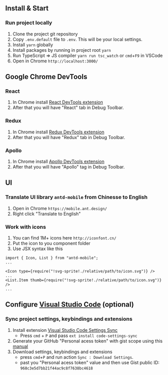 ## Install & Start

### Run project locally
1. Clone the project git repository
1. Copy `.env.default` file to `.env`. This will be your local settings.
1. Install `yarn` globally
1. Install packages by running in project root `yarn`
1. Run TypeScript => JS compiler `yarn run tsc_watch` or `cmd`+`F9` in VSCode
1. Open in Chrome `http://localhost:3000/`


## Google Chrome DevTools

### React

1. In Chrome install [React DevTools extension](https://chrome.google.com/webstore/detail/react-developer-tools/fmkadmapgofadopljbjfkapdkoienihi)
1. After that you will have "React" tab in Debug Toolbar.

### Redux

1. In Chrome install [Redux DevTools extension](https://chrome.google.com/webstore/detail/redux-devtools/lmhkpmbekcpmknklioeibfkpmmfibljd)
1. After that you will have "Redux" tab in Debug Toolbar.

### Apollo

1. In Chrome install [Apollo DevTools extension](https://chrome.google.com/webstore/detail/apollo-client-developer-t/jdkknkkbebbapilgoeccciglkfbmbnfm)
1. After that you will have "Apollo" tag in Debug Toolbar.


## UI

### Translate UI library `antd-mobile` from Chinesse to English

1. Open in Chrome `https://mobile.ant.design/`
1. Right click "Translate to English"

### Work with icons

1. You can find 1M+ icons here `http://iconfont.cn/`
1. Put the icon to you component folder
1. Use JSX syntax like this

```JSX
import { Icon, List } from "antd-mobile";
...

<Icon type={require("!svg-sprite!./relative/path/to/icon.svg")} />
...
<List.Item thumb={require("!svg-sprite!./relative/path/to/icon.svg")} />
...
```

## Configure [Visual Studio Code](https://code.visualstudio.com/) (optional)

### Sync project settings, keybindings and extensions

1. Install extension  [Visual Studio Code Settings Sync](https://marketplace.visualstudio.com/items?itemName=Shan.code-settings-sync)
    * Press `cmd` + `P` and pass `ext install code-settings-sync`
1. Generate your GitHub "Personal acess token" with gist scope using this [manual](https://marketplace.visualstudio.com/items?itemName=Shan.code-settings-sync#steps-to-get-the-github-key)
1. Download settings, keybindings and extensions
    * press `cmd`+`P` and run action `Sync : Download Settings`.
    * past you "Personal acess token" value and then use Gist public ID: `968c3e5d7bb21f44ac9c8f7638bc4618`
